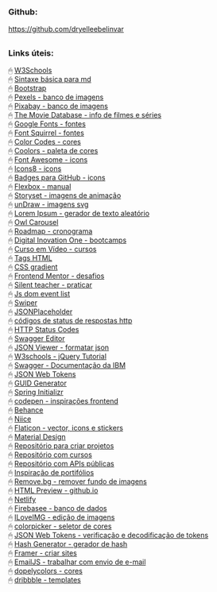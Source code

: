 ### Github:
https://github.com/dryelleebelinvar

##

### Links úteis:
🖱 [W3Schools](https://www.w3schools.com/?msclkid=4fe5c11cce6d11eca58b304f331f0d0a)  
🖱 [Sintaxe básica para md](https://www.markdownguide.org/basic-syntax/)  
🖱 [Bootstrap](https://getbootstrap.com/)  
🖱 [Pexels - banco de imagens](https://www.pexels.com/pt-br/)  
🖱 [Pixabay - banco de imagens](https://pixabay.com/pt/)  
🖱 [The Movie Database - info de filmes e séries](https://www.themoviedb.org/)  
🖱 [Google Fonts - fontes](https://fonts.google.com/)  
🖱 [Font Squirrel - fontes](https://www.fontsquirrel.com/)  
🖱 [Color Codes - cores](https://html-color.codes/)  
🖱 [Coolors - paleta de cores](https://coolors.co/)   
🖱 [Font Awesome - icons](https://fontawesome.com/icons)   
🖱 [Icons8 - icons](https://icons8.com/)  
🖱 [Badges para GitHub - icons](https://dev.to/envoy_/150-badges-for-github-pnk)  
🖱 [Flexbox - manual](https://css-tricks.com/snippets/css/a-guide-to-flexbox/)  
🖱 [Storyset - imagens de animação](https://storyset.com/)  
🖱 [unDraw - imagens svg](https://undraw.co/illustrations)  
🖱 [Lorem Ipsum - gerador de texto aleatório](https://lipsum.com/)  
🖱 [Owl Carousel](https://owlcarousel2.github.io/OwlCarousel2/demos/demos.html)  
🖱 [Roadmap - cronograma](https://roadmap.sh/)  
🖱 [Digital Inovation One - bootcamps](https://www.dio.me/)  
🖱 [Curso em Vídeo - cursos](https://www.cursoemvideo.com/cursos/)   
🖱 [Tags HTML](https://www.homehost.com.br/blog/tutoriais/tags-html/)  
🖱 [CSS gradient](https://cssgradient.io/)  
🖱 [Frontend Mentor - desafios](https://www.frontendmentor.io/)  
🖱 [Silent teacher - praticar](https://silentteacher.toxicode.fr/)   
🖱 [Js dom event list](https://developer.mozilla.org/pt-BR/docs/Web/Events)  
🖱 [Swiper](https://swiperjs.com/)     
🖱 [JSONPlaceholder](https://jsonplaceholder.typicode.com/)  
🖱 [códigos de status de respostas http](https://developer.mozilla.org/pt-BR/docs/Web/HTTP/Status)  
🖱 [HTTP Status Codes](https://restapitutorial.com/httpstatuscodes.html)  
🖱 [Swagger Editor](https://editor.swagger.io/)  
🖱 [JSON Viewer - formatar json](http://jsonviewer.stack.hu/)  
🖱 [W3schools - jQuery Tutorial](https://www.w3schools.com/jquery/)  
🖱 [Swagger - Documentação da IBM](https://www.ibm.com/docs/pt-br/integration-bus/10.0?topic=apis-swagger)  
🖱 [JSON Web Tokens](https://jwt.io/)  
🖱 [GUID Generator](https://guidgenerator.com/online-guid-generator.aspx)  
🖱 [Spring Initializr](https://start.spring.io/;)   
🖱 [codepen - inspirações frontend](https://codepen.io/features/)   
🖱 [Behance](https://www.behance.net/)   
🖱 [Niice](https://niice.co/templates)   
🖱 [Flaticon - vector, icons e stickers](https://www.flaticon.com/)   
🖱 [Material Design](https://m3.material.io/)   
🖱 [Repositório para criar projetos](https://github.com/codecrafters-io/build-your-own-x)   
🖱 [Repositório com cursos](https://github.com/EbookFoundation/free-programming-books/blob/main/courses/free-courses-pt_BR.md)   
🖱 [Repositório com APIs públicas](https://github.com/public-apis/public-apis)   
🖱 [Inspiração de portifólios](https://www.hostinger.com.br/tutoriais/portfolio-desenvolvedor-web)   
🖱 [Remove.bg - remover fundo de imagens](https://www.remove.bg/pt-br/upload)   
🖱 [HTML Preview - github.io](https://htmlpreview.github.io/)   
🖱 [Netlify](https://app.netlify.com/)   
🖱 [Firebasee - banco de dados](https://firebase.google.com/?hl=pt-br)   
🖱 [ILoveIMG - edição de imagens](https://www.iloveimg.com/pt)   
🖱 [colorpicker - seletor de cores](https://colorpicker.tools/pt/)   
🖱 [JSON Web Tokens - verificação e decodificação de tokens](https://jwt.io/)   
🖱 [Hash Generator - gerador de hash](https://www.md5hashgenerator.com/)   
🖱 [Framer - criar sites](https://www.framer.com/)   
🖱 [EmailJS - trabalhar com envio de e-mail](https://dashboard.emailjs.com/sign-in)   
🖱 [dopelycolors - cores](https://colors.dopely.top/color-pedia)   
🖱 [dribbble - templates](https://dribbble.com/search/cadastro)    



